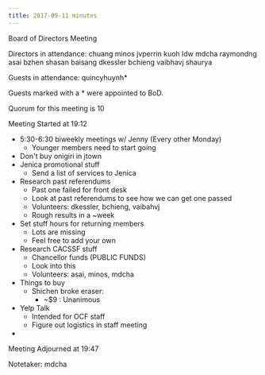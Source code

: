 ```yaml
---
title: 2017-09-11 minutes
---
```

Board of Directors Meeting

Directors in attendance:
chuang
minos
jvperrin
kuoh
ldw
mdcha
raymondng
asai
bzhen
shasan
baisang
dkessler
bchieng
vaibhavj
shaurya

Guests in attendance:
quincyhuynh*

Guests marked with a * were appointed to BoD.

Quorum for this meeting is 10

Meeting Started at 19:12

- 5:30-6:30 biweekly meetings w/ Jenny (Every other Monday)
  - Younger members need to start going
- Don't buy onigiri in jtown
- Jenica promotional stuff
  - Send a list of services to Jenica
- Research past referendums
  - Past one failed for front desk
  - Look at past referendums to see how we can get one passed
  - Volunteers: dkessler, bchieng, vaibahvj
  - Rough results in a ~week
- Set stuff hours for returning members
  - Lots are missing
  - Feel free to add your own
- Research CACSSF stuff
  - Chancellor funds (PUBLIC FUNDS)
  - Look into this
  - Volunteers: asai, minos, mdcha
- Things to buy
  - Shichen broke eraser: 
    - ~$9 : Unanimous
- Yelp Talk
  - Intended for OCF staff
  - Figure out logistics in staff meeting
- 


Meeting Adjourned at 19:47

Notetaker: mdcha

